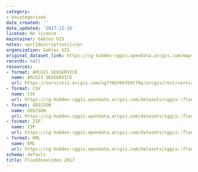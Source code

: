 ```yaml
---
category:
- Uncategorised
date_created: ''
date_updated: '2017-12-15'
license: No licence
maintainer: Gables GIS
notes: <p>{{description}}</p>
organization: Gables GIS
original_dataset_link: https://cg-hubdev-cggis.opendata.arcgis.com/maps/cggis::floodzonecodes-2017
records: null
resources:
- format: ARCGIS GEOSERVICE
  name: ARCGIS GEOSERVICE
  url: https://services1.arcgis.com/ug7Y0GY6kYE0tf0p/arcgis/rest/services/FloodZoneCodes_2017/FeatureServer/0
- format: CSV
  name: CSV
  url: https://cg-hubdev-cggis.opendata.arcgis.com/datasets/cggis::floodzonecodes-2017.csv?outSR=%7B%22latestWkid%22%3A2236%2C%22wkid%22%3A102658%7D
- format: GEOJSON
  name: GEOJSON
  url: https://cg-hubdev-cggis.opendata.arcgis.com/datasets/cggis::floodzonecodes-2017.geojson?outSR=%7B%22latestWkid%22%3A2236%2C%22wkid%22%3A102658%7D
- format: ZIP
  name: ZIP
  url: https://cg-hubdev-cggis.opendata.arcgis.com/datasets/cggis::floodzonecodes-2017.zip?outSR=%7B%22latestWkid%22%3A2236%2C%22wkid%22%3A102658%7D
- format: KML
  name: KML
  url: https://cg-hubdev-cggis.opendata.arcgis.com/datasets/cggis::floodzonecodes-2017.kml?outSR=%7B%22latestWkid%22%3A2236%2C%22wkid%22%3A102658%7D
schema: default
title: FloodZoneCodes 2017
---
```

